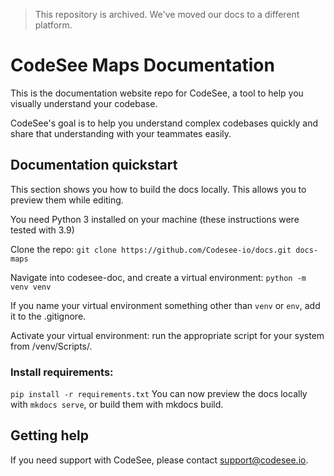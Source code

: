 > This repository is archived. We've moved our docs to a different platform.

# CodeSee Maps Documentation
This is the documentation website repo for CodeSee, a tool to help you visually understand your codebase.

CodeSee's goal is to help you understand complex codebases quickly and share that understanding with your teammates easily.

## Documentation quickstart
This section shows you how to build the docs locally. This allows you to preview them while editing.

You need Python 3 installed on your machine (these instructions were tested with 3.9)

Clone the repo:
`git clone https://github.com/Codesee-io/docs.git docs-maps`

Navigate into codesee-doc, and create a virtual environment:
`python -m venv venv`

If you name your virtual environment something other than `venv` or `env`, add it to the .gitignore.

Activate your virtual environment: run the appropriate script for your system from /venv/Scripts/.

### Install requirements:
`pip install -r requirements.txt`
You can now preview the docs locally with `mkdocs serve`, or build them with mkdocs build.

## Getting help
If you need support with CodeSee, please contact support@codesee.io.
